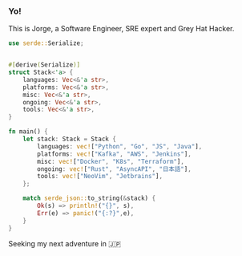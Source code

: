 ### Yo!

This is Jorge, a Software Engineer, SRE expert and Grey Hat Hacker.

```rust
use serde::Serialize;


#[derive(Serialize)]
struct Stack<'a> {
    languages: Vec<&'a str>,
    platforms: Vec<&'a str>,
    misc: Vec<&'a str>,
    ongoing: Vec<&'a str>,
    tools: Vec<&'a str>,
}

fn main() {
    let stack: Stack = Stack {
        languages: vec!["Python", "Go", "JS", "Java"],
        platforms: vec!["Kafka", "AWS", "Jenkins"],
        misc: vec!["Docker", "K8s", "Terraform"],
        ongoing: vec!["Rust", "AsyncAPI", "日本語"],
        tools: vec!["NeoVim", "Jetbrains"],
    };

    match serde_json::to_string(&stack) {
        Ok(s) => println!("{}", s),
        Err(e) => panic!("{:?}",e),
    }
}
```


Seeking my next adventure in :jp:
